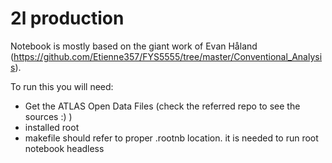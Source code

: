 2l production
===============

Notebook is mostly based on the giant work of Evan Håland (https://github.com/Etienne357/FYS5555/tree/master/Conventional_Analysis).

To run this you will need:

* Get the ATLAS Open Data Files (check the referred repo to see the sources :) )
* installed root
* makefile should refer to proper .rootnb location. it is needed to run root notebook headless
